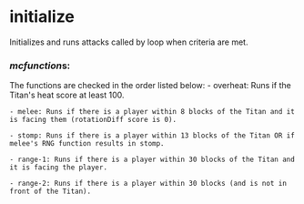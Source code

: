 # initialize
Initializes and runs attacks called by loop when criteria are met.

### *mcfunction*s:
The functions are checked in the order listed below:
    - overheat: Runs if the Titan's heat score at least 100.
    
    - melee: Runs if there is a player within 8 blocks of the Titan and it is facing them (rotationDiff score is 0).
    
    - stomp: Runs if there is a player within 13 blocks of the Titan OR if melee's RNG function results in stomp.
    
    - range-1: Runs if there is a player within 30 blocks of the Titan and it is facing the player.
    
    - range-2: Runs if there is a player within 30 blocks (and is not in front of the Titan).

